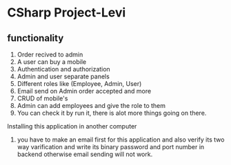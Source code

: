 # CSharp Project-Levi 

## functionality
1. Order recived to admin
2. A user can buy a mobile
3. Authentication and authorization
4. Admin and user separate panels
5. Different roles like (Employee, Admin, User)
6. Email send on Admin order accepted and more
7. CRUD of mobile's
8. Admin can add employees and give the role to them 
9. You can check it by run it, there is alot more things going on there.


 Installing this application in another computer
 1. you have to make an email first for this application and also verify its two way varification and write its binary password and port number in backend otherwise email sending will not work.  


